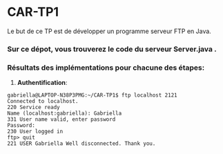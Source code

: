 # CAR-TP1

Le but de ce TP est de développer un programme serveur FTP en Java.

### Sur ce dépot, vous trouverez le code du serveur Server.java .

### Résultats des implémentations pour chacune des étapes: 

 1) **Authentification**:
  ```
  gabriella@LAPTOP-N38P3PMG:~/CAR-TP1$ ftp localhost 2121
  Connected to localhost.
  220 Service ready
  Name (localhost:gabriella): Gabriella
  331 User name valid, enter password
  Password:
  230 User logged in
  ftp> quit
  221 USER Gabriella Well disconnected. Thank you.
```


 
